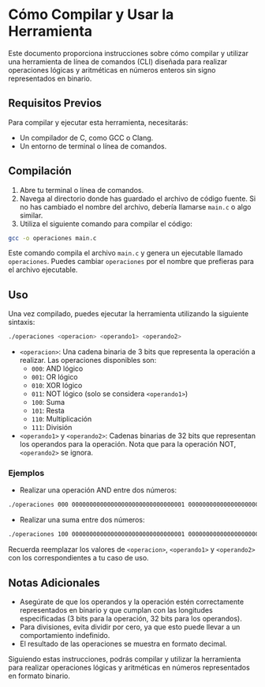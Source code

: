 # Cómo Compilar y Usar la Herramienta

Este documento proporciona instrucciones sobre cómo compilar y utilizar una herramienta de línea de comandos (CLI) diseñada para realizar operaciones lógicas y aritméticas en números enteros sin signo representados en binario.

## Requisitos Previos

Para compilar y ejecutar esta herramienta, necesitarás:

- Un compilador de C, como GCC o Clang.
- Un entorno de terminal o línea de comandos.

## Compilación

1. Abre tu terminal o línea de comandos.
2. Navega al directorio donde has guardado el archivo de código fuente. Si no has cambiado el nombre del archivo, debería llamarse `main.c` o algo similar.
3. Utiliza el siguiente comando para compilar el código:

```bash
gcc -o operaciones main.c
```

Este comando compila el archivo `main.c` y genera un ejecutable llamado `operaciones`. Puedes cambiar `operaciones` por el nombre que prefieras para el archivo ejecutable.

## Uso

Una vez compilado, puedes ejecutar la herramienta utilizando la siguiente sintaxis:

```bash
./operaciones <operacion> <operando1> <operando2>
```

- `<operacion>`: Una cadena binaria de 3 bits que representa la operación a realizar. Las operaciones disponibles son:
  - `000`: AND lógico
  - `001`: OR lógico
  - `010`: XOR lógico
  - `011`: NOT lógico (solo se considera `<operando1>`)
  - `100`: Suma
  - `101`: Resta
  - `110`: Multiplicación
  - `111`: División
- `<operando1>` y `<operando2>`: Cadenas binarias de 32 bits que representan los operandos para la operación. Nota que para la operación NOT, `<operando2>` se ignora.

### Ejemplos

- Realizar una operación AND entre dos números:

```bash
./operaciones 000 00000000000000000000000000000001 00000000000000000000000000000001
```

- Realizar una suma entre dos números:

```bash
./operaciones 100 00000000000000000000000000000001 00000000000000000000000000000001
```

Recuerda reemplazar los valores de `<operacion>`, `<operando1>` y `<operando2>` con los correspondientes a tu caso de uso.

## Notas Adicionales

- Asegúrate de que los operandos y la operación estén correctamente representados en binario y que cumplan con las longitudes especificadas (3 bits para la operación, 32 bits para los operandos).
- Para divisiones, evita dividir por cero, ya que esto puede llevar a un comportamiento indefinido.
- El resultado de las operaciones se muestra en formato decimal.

Siguiendo estas instrucciones, podrás compilar y utilizar la herramienta para realizar operaciones lógicas y aritméticas en números representados en formato binario.

